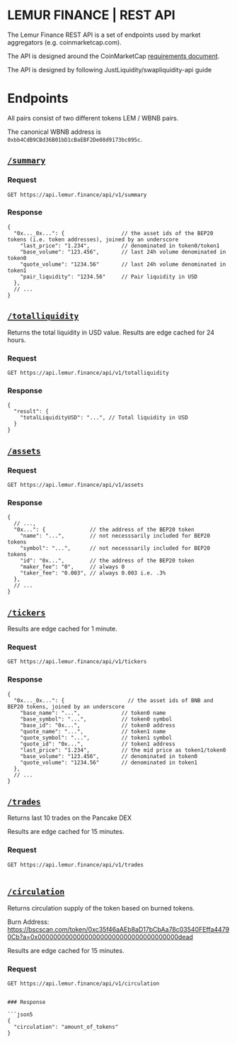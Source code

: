 # LEMUR FINANCE | REST API

The Lemur Finance REST API is a set of endpoints used by market aggregators (e.g. coinmarketcap.com). 


The API is designed around the CoinMarketCap 
[requirements document](https://docs.google.com/document/d/1S4urpzUnO2t7DmS_1dc4EL4tgnnbTObPYXvDeBnukCg).


The API is designed by following JustLiquidity/swapliquidity-api guide

# Endpoints

All pairs consist of two different tokens LEM / WBNB pairs.

The canonical WBNB address is `0xbb4CdB9CBd36B01bD1cBaEBF2De08d9173bc095c`.

## [`/summary`](https://api.lemur.finance/api/v1/summary)



### Request

`GET https://api.lemur.finance/api/v1/summary`

### Response

```json5
{
  "0x..._0x...": {                  // the asset ids of the BEP20 tokens (i.e. token addresses), joined by an underscore
    "last_price": "1.234",          // denominated in token0/token1
    "base_volume": "123.456",       // last 24h volume denominated in token0
    "quote_volume": "1234.56"       // last 24h volume denominated in token1
    "pair_liquidity": "1234.56"     // Pair liquidity in USD
  },
  // ...
}
```

## [`/totalliquidity`](https://api.lemur.finance/api/v1/totalliquidity)

Returns the total liquidity in USD value.
Results are edge cached for 24 hours.

### Request

`GET https://api.lemur.finance/api/v1/totalliquidity`

### Response

```json5
{
  "result": {
    "totalLiquidityUSD": "...", // Total liquidity in USD
  }
}
```

## [`/assets`](https://api.lemur.finance/api/v1/assets)


### Request

`GET https://api.lemur.finance/api/v1/assets`

### Response

```json5
{
  // ...,
  "0x...": {              // the address of the BEP20 token
    "name": "...",        // not necesssarily included for BEP20 tokens
    "symbol": "...",      // not necesssarily included for BEP20 tokens
    "id": "0x...",        // the address of the BEP20 token
    "maker_fee": "0",     // always 0
    "taker_fee": "0.003", // always 0.003 i.e. .3%
  },
  // ...
}
```

## [`/tickers`](https://api.lemur.finance/api/v1/tickers)

Results are edge cached for 1 minute.

### Request

`GET https://api.lemur.finance/api/v1/tickers`

### Response

```json5
{
  "0x..._0x...": {                    // the asset ids of BNB and BEP20 tokens, joined by an underscore
    "base_name": "...",             // token0 name
    "base_symbol": "...",           // token0 symbol
    "base_id": "0x...",             // token0 address
    "quote_name": "...",            // token1 name
    "quote_symbol": "...",          // token1 symbol
    "quote_id": "0x...",            // token1 address
    "last_price": "1.234",          // the mid price as token1/token0
    "base_volume": "123.456",       // denominated in token0
    "quote_volume": "1234.56"       // denominated in token1
  },
  // ...
}
```

## [`/trades`](https://api.lemur.finance/api/v1/trades)

Returns last 10 trades on the Pancake DEX

Results are edge cached for 15 minutes.



### Request

`GET https://api.lemur.finance/api/v1/trades`

```
```

## [`/circulation`](https://api.lemur.finance/api/v1/circulation)

Returns circulation supply of the token based on burned tokens.

Burn Address: https://bscscan.com/token/0xc35f46aAEb8aD17bCbAa78c03540FEffa44790Cb?a=0x000000000000000000000000000000000000dead

Results are edge cached for 15 minutes.



### Request

`GET https://api.lemur.finance/api/v1/circulation`

```

### Response

```json5
{
  "circulation": "amount_of_tokens"     
}
```
